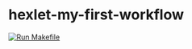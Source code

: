 # hexlet-my-first-workflow

[![Run Makefile](https://github.com/LiudmilaKorchikova/hexlet-my-first-workflow/actions/workflows/main.yml/badge.svg)](https://github.com/LiudmilaKorchikova/hexlet-my-first-workflow/actions/workflows/main.yml)
